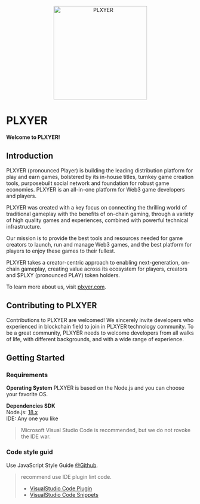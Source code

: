 <p align="center">
  <a href="https://plxyer.com">
    <img alt="PLXYER" src="https://plxyer.s3.ap-southeast-1.amazonaws.com/plxyer-logo-01.png" width="250" />
  </a>
</p>

# PLXYER
**Welcome to PLXYER!**


## Introduction
PLXYER (pronounced Player) is building the leading distribution platform for play and earn games, bolstered by its in-house titles, turnkey game creation tools, purposebuilt social network and foundation for robust game economies.
PLXYER is an all-in-one platform for Web3 game developers and players.

PLXYER was created with a key focus on connecting the thrilling world of traditional gameplay with the benefits of on-chain gaming, through a variety of high quality
games and experiences, combined with powerful technical infrastructure.

Our mission is to provide the best tools and resources needed for game creators to launch, run and manage Web3 games, and the best platform for players to enjoy these
games to their fullest.

PLXYER takes a creator-centric approach to enabling next-generation, on-chain gameplay, creating value across its ecosystem for players, creators and $PLXY (pronounced PLAY) token holders.

To learn more about us, visit [plxyer.com](https://plxyer.com/).

## Contributing to PLXYER
Contributions to PLXYER are welcomed!
We sincerely invite developers who experienced in blockchain field to join in PLXYER technology community.
To be a great community, PLXYER needs to welcome developers from all walks of life, with different backgrounds, and with a wide range of experience.

## Getting Started
### Requirements
**Operating System**
PLXYER is based on the Node.js and you can choose your favorite OS.

**Dependencies SDK**  
Node.js: [18.x](https://nodejs.org/ko/download/)  
IDE: Any one you like
> Microsoft Visual Studio Code is recommended, but we do not rovoke the IDE war.


### Code style guid
Use JavaScript Style Guide [@Github](https://github.com/standard/standard).
> recommend use IDE plugin lint code.
> * [VisualStudio Code Plugin](https://marketplace.visualstudio.com/items?itemName=standard.vscode-standard)
> * [VisualStudio Code Snippets](https://marketplace.visualstudio.com/items?itemName=capaj.vscode-standardjs-snippets)
